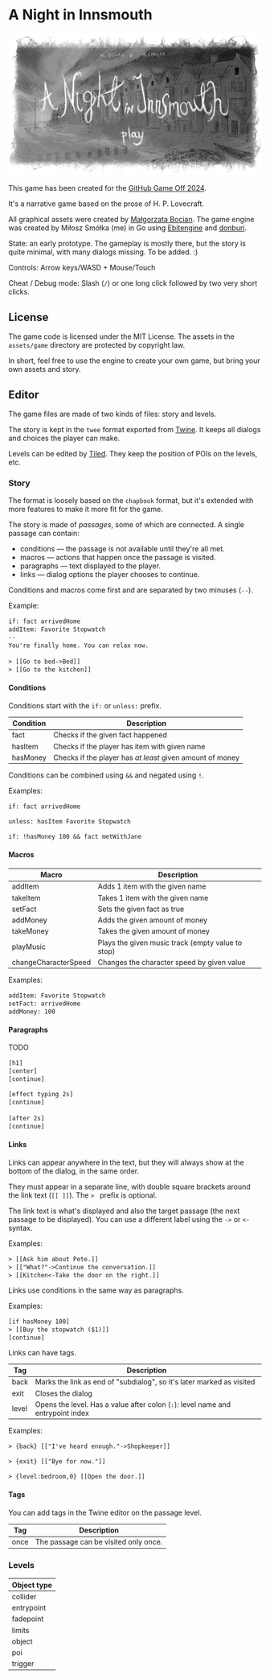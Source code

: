 # A Night in Innsmouth

![](assets/game/backgrounds/title.webp)

This game has been created for the [GitHub Game Off 2024](https://itch.io/jam/game-off-2024).

It's a narrative game based on the prose of H. P. Lovecraft.

All graphical assets were created by [Małgorzata Bocian](https://www.behance.net/gosiabocianart).
The game engine was created by Miłosz Smółka (me) in Go using [Ebitengine](https://github.com/hajimehoshi/ebiten) and [donburi](https://github.com/yohamta/donburi).

State: an early prototype. The gameplay is mostly there, but the story is quite minimal, with many dialogs missing. To be added. :)

Controls: Arrow keys/WASD + Mouse/Touch

Cheat / Debug mode: Slash (`/`) or one long click followed by two very short clicks.

## License

The game code is licensed under the MIT License.
The assets in the `assets/game` directory are protected by copyright law.

In short, feel free to use the engine to create your own game, but bring your own assets and story.

## Editor

The game files are made of two kinds of files: story and levels.

The story is kept in the `twee` format exported from [Twine](https://twinery.org/).
It keeps all dialogs and choices the player can make.

Levels can be edited by [Tiled](https://mapeditor.org).
They keep the position of POIs on the levels, etc.

### Story

The format is loosely based on the `chapbook` format,
but it's extended with more features to make it more fit for the game.

The story is made of *passages*, some of which are connected.
A single passage can contain:

* conditions — the passage is not available until they're all met.
* macros — actions that happen once the passage is visited.
* paragraphs — text displayed to the player.
* links — dialog options the player chooses to continue.

Conditions and macros come first and are separated by two minuses (`--`).

Example:

```
if: fact arrivedHome
addItem: Favorite Stopwatch
--
You're finally home. You can relax now.

> [[Go to bed->Bed]]
> [[Go to the kitchen]]
```

#### Conditions

Conditions start with the `if:` or `unless:` prefix.

| Condition | Description                                               |
|-----------|-----------------------------------------------------------|
| fact      | Checks if the given fact happened                         |
| hasItem   | Checks if the player has item with given name             |
| hasMoney  | Checks if the player has *at least* given amount of money |

Conditions can be combined using `&&` and negated using `!`.

Examples:

```
if: fact arrivedHome
```

```
unless: hasItem Favorite Stopwatch
```

```
if: !hasMoney 100 && fact metWithJane
```

#### Macros

| Macro                | Description                                       |
|----------------------|---------------------------------------------------|
| addItem              | Adds 1 item with the given name                   |
| takeItem             | Takes 1 item with the given name                  |
| setFact              | Sets the given fact as true                       |
| addMoney             | Adds the given amount of money                    |
| takeMoney            | Takes the given amount of money                   |
| playMusic            | Plays the given music track (empty value to stop) |
| changeCharacterSpeed | Changes the character speed by given value        |

Examples:

```
addItem: Favorite Stopwatch
setFact: arrivedHome
addMoney: 100
```

#### Paragraphs

TODO

```
[h1]
[center]
[continue]
```

```
[effect typing 2s]
[continue]

[after 2s]
[continue]
```

#### Links

Links can appear anywhere in the text, but they will always show at the bottom of the dialog,
in the same order.

They must appear in a separate line, with double square brackets around the link text (`[[ ]]`).
The `> ` prefix is optional.

The link text is what's displayed and also the target passage (the next passage to be displayed).
You can use a different label using the `->` or `<-` syntax.

Examples:

```
> [[Ask him about Pete.]]
> [["What?"->Continue the conversation.]]
> [[Kitchen<-Take the door on the right.]]
```

Links use conditions in the same way as paragraphs.

Examples:

```
[if hasMoney 100]
> [[Buy the stopwatch ($1)]]
[continue]
```

Links can have tags.

| Tag   | Description                                                                     |
|-------|---------------------------------------------------------------------------------|
| back  | Marks the link as end of "subdialog", so it's later marked as visited           |
| exit  | Closes the dialog                                                               |
| level | Opens the level. Has a value after colon (`:`): level name and entrypoint index |

Examples:

```
> {back} [["I've heard enough."->Shopkeeper]]
```

```
> {exit} [["Bye for now."]]
```

```
> {level:bedroom,0} [[Open the door.]]
```

#### Tags

You can add tags in the Twine editor on the passage level.

| Tag  | Description                           |
|------|---------------------------------------|
| once | The passage can be visited only once. |

### Levels

| Object type |
|-------------|
| collider    |
| entrypoint  |
| fadepoint   |
| limits      |
| object      |
| poi         |
| trigger     |
